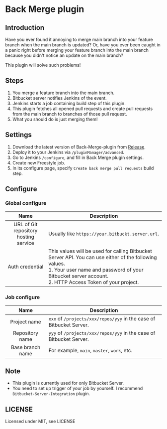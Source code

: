 # Back Merge plugin

## Introduction

Have you ever found it annoying to merge main branch into your feature branch when the main branch is updated?
Or, have you ever been caught in a panic right before merging your feature branch into the main branch because you
didn't notice an update on the main branch?

This plugin will solve such problems!

## Steps

1. You merge a feature branch into the main branch.
2. Bitbucket server notifies Jenkins of the event.
3. Jenkins starts a job containing build step of this plugin.
4. This plugin fetches all opened pull requests and create pull requests from the main branch to branches of those pull
   request.
5. What you should do is just merging them!

## Settings

1. Download the latest version of Back-Merge-plugin from [Release](https://github.com/T45K/Back-Merge-plugin/releases).
2. Deploy it to your Jenkins via `/pluginManager/advanced`.
3. Go to Jenkins `/configure`, and fill in Back Merge plugin settings.
4. Create new Freestyle job.
5. In its configure page, specify `Create back merge pull requests` build step.

## Configure

### Global configure

|                 Name                  | Description                                                                                                                                                                                                               |
|:-------------------------------------:|---------------------------------------------------------------------------------------------------------------------------------------------------------------------------------------------------------------------------|
| URL of Git repository hosting service | Usually like `https://your.bitbuckt.server.url`.                                                                                                                                                                          |
|            Auth credential            | This values will be used for calling Bitbucket Server API. You can use either of the following values. <br/> 1. Your user name and password of your Bitbucket server account. <br/> 2. HTTP Access Token of your project. |

### Job configure

|       Name       | Description                                                         |
|:----------------:|---------------------------------------------------------------------|
|   Project name   | `xxx` of `/projects/xxx/repos/yyy` in the case of Bitbucket Server. |
| Repository name  | `yyy` of `/projects/xxx/repos/yyy` in the case of Bitbucket Server. |
| Base branch name | For example, `main`, `master`, `work`, etc.                         |

## Note

- This plugin is currently used for only Bitbucket Server.
- You need to set up trigger of your job by yourself. I recommend `Bitbucket-Server-Integration` plugin.

## LICENSE

Licensed under MIT, see LICENSE
